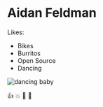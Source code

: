 # Aidan Feldman

Likes:

* Bikes
* Burritos
* Open Source
* Dancing

![dancing baby](http://img2.wikia.nocookie.net/__cb20100906182852/uncyclopedia/images/a/ab/Dancing_baby.gif)

:+1: :boom: :tada: :dancer:
